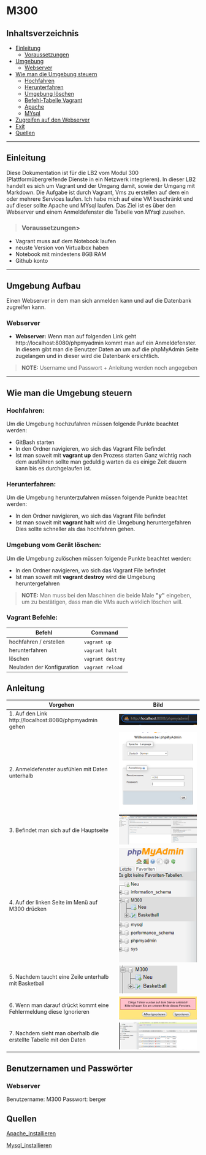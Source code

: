 # M300

## Inhaltsverzeichnis

- [Einleitung](#einleitung)
    - [Voraussetzungen](#voraussetzungen)
- [Umgebung](#umgebung)
	- [Webserver](#Webserver)
- [Wie man die Umgebung steuern](#umgebung-steuern)
    - [Hochfahren](#hochfahren)
    - [Herunterfahren](#herunterfahren)
    - [Umgebung löschen](#umgebung-löschen)
    - [Befehl-Tabelle Vagrant](#befehl-tabelle-vagrant)
    - [Apache](#apache)
    - [MYsql](#mysql)
- [Zugreifen auf den Webserver](#zugreifen-auf-den-webservern)
- [Exit](#exit)
- [Quellen](#quellen)

---

<a name="einleitung"></a>
## Einleitung

Diese Dokumentation ist für die LB2 vom Modul 300 (Plattformübergreifende Dienste in ein Netzwerk integrieren). In dieser LB2 handelt es sich um Vagrant und der Umgang damit, sowie der Umgang mit Markdown. Die Aufgabe ist durch Vagrant, Vms zu erstellen auf dem ein oder mehrere Services laufen. Ich habe mich auf eine VM beschränkt und auf dieser sollte Apache und MYsql laufen. Das Ziel ist es über den Webserver und einem Anmeldefenster die Tabelle von MYsql zusehen. 

<a name="voraussetzungen"></a>
>### Voraussetzungen>

- Vagrant muss auf dem Notebook laufen
- neuste Version von Virtualbox haben
- Notebook mit mindestens 8GB RAM
- Github konto

---

<a name="Umgebung-Aufbau"></a>
## Umgebung Aufbau

Einen Webserver in dem man sich anmelden kann und auf die Datenbank zugreifen kann. 


<a name="Webserver"></a>
### Webserver
- **Webserver:**
Wenn man auf folgenden Link geht http://localhost:8080/phpmyadmin kommt man auf ein Anmeldefenster. In diesem gibt man die Benutzer Daten an um auf die phpMyAdmin Seite zugelangen und in dieser wird die Datenbank ersichtlich. 
> **NOTE:** Username und Passwort + Anleitung werden noch angegeben

---

<a name="Wie-man-die-Umgebung-steuern"></a>
## Wie man die Umgebung steuern

<a name="hochfahren"></a>
### Hochfahren:

Um die Umgebung hochzufahren müssen folgende Punkte beachtet werden: 
- GitBash starten
- In den Ordner navigieren, wo sich das Vagrant File befindet
- Ist man soweit mit **vagrant up** den Prozess starten
Ganz wichtig nach dem ausführen sollte man geduldig warten da es einige Zeit dauern kann bis es durchgelaufen ist. 

<a name="herunterfahren"></a>
### Herunterfahren:

Um die Umgebung herunterzufahren müssen folgende Punkte beachtet werden: 
- In den Ordner navigieren, wo sich das Vagrant File befindet
- Ist man soweit mit **vagrant halt** wird die Umgebung heruntergefahren
Dies sollte schneller als das hochfahren gehen.

<a name="umgebung-löschen"></a>
### Umgebung vom Gerät löschen:

Um die Umgebung zulöschen müssen folgende Punkte beachtet werden: 
- In den Ordner navigieren, wo sich das Vagrant File befindet
- Ist man soweit mit **vagrant destroy** wird die Umgebung heruntergefahren
 
> **NOTE:** Man muss bei den Maschinen die beide Male **"y"** eingeben, um zu bestätigen, dass man die VMs auch wirklich löschen will.

<a name="Vagrant-Befehl"></a>
### Vagrant Befehle:

|Befehl    		   |Command                   |
|--------------------------|--------------------------|
|hochfahren / erstellen    |`vagrant up`              |
|herunterfahren            |`vagrant halt`            |
|löschen                   |`vagrant destroy`         |
|Neuladen der Konfiguration|`vagrant reload`          |

<a name="Anleitung"></a>
## Anleitung
|Vorgehen    		   |Bild                   |
|--------------------------|--------------------------|
| 1. Auf den Link http://localhost:8080/phpmyadmin gehen  		|![phpmyadmin](phpmyadmin.PNG)|
| 2. Anmeldefenster ausfühlen mit Daten unterhalb 	  		|![Anmeldefenster](Anmeldefenster.PNG)|
| 3. Befindet man sich auf die Hauptseite                 		|![Hauptseite](Hauptseite.PNG)|
| 4. Auf der linken Seite im Menü auf M300 drücken	  		|![Menü](Menü.PNG)|
| 5. Nachdem taucht eine Zeile unterhalb mit Basketball	  		|![Dropdown](Dropdown.PNG)|
| 6. Wenn man darauf drückt kommt eine Fehlermeldung diese Ignorieren	|![Ignorieren](Ignorieren.PNG)|
| 7. Nachdem sieht man oberhalb die erstellte Tabelle mit den Daten	|![Tabelle](Tabelle.PNG)|

<a name="benutzernamen-und-passwoerter"></a>
## Benutzernamen und Passwörter

<a name="ssh"></a>
### Webserver

Benutzername: M300
Passwort: berger


<a name="quellen"></a>
## Quellen
[Apache_installieren](https://www.digitalocean.com/community/tutorials/how-to-install-the-apache-web-server-on-ubuntu-20-04-de)

[Mysql_installieren](https://www.digitalocean.com/community/tutorials/how-to-install-mysql-on-ubuntu-20-04-de)
